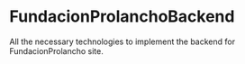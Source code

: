 # FundacionProlanchoBackend
All the necessary technologies to implement the backend for FundacionProlancho site.
